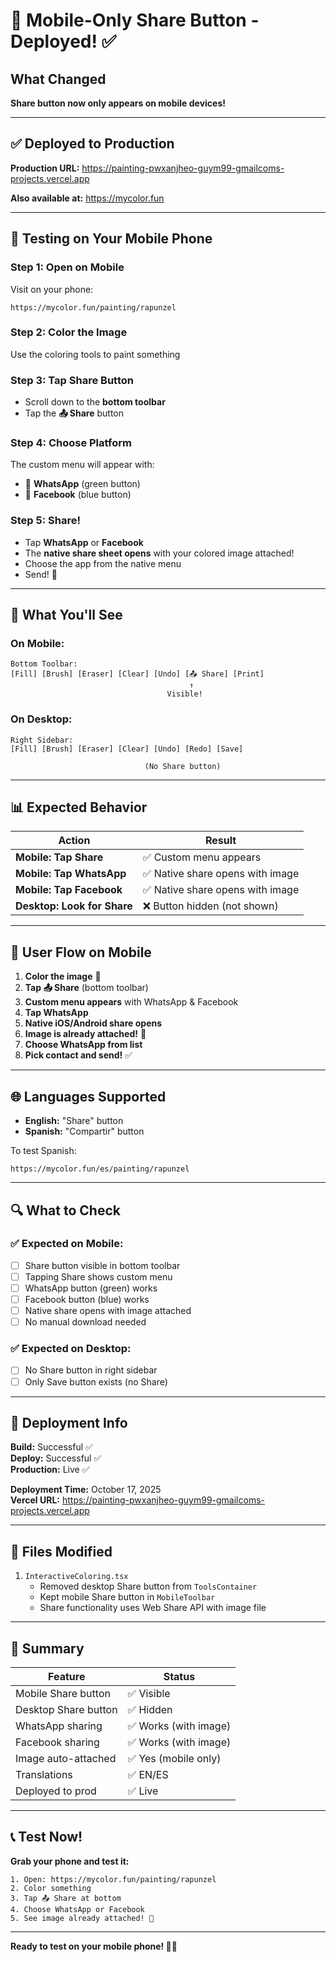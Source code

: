 # 📱 Mobile-Only Share Button - Deployed! ✅

## What Changed

**Share button now only appears on mobile devices!**

---

## ✅ Deployed to Production

**Production URL:** https://painting-pwxanjheo-guym99-gmailcoms-projects.vercel.app

**Also available at:** https://mycolor.fun

---

## 📱 Testing on Your Mobile Phone

### Step 1: Open on Mobile
Visit on your phone:
```
https://mycolor.fun/painting/rapunzel
```

### Step 2: Color the Image
Use the coloring tools to paint something

### Step 3: Tap Share Button
- Scroll down to the **bottom toolbar**
- Tap the **📤 Share** button

### Step 4: Choose Platform
The custom menu will appear with:
- 💬 **WhatsApp** (green button)
- 📘 **Facebook** (blue button)

### Step 5: Share!
- Tap **WhatsApp** or **Facebook**
- The **native share sheet opens** with your colored image attached!
- Choose the app from the native menu
- Send! 🎉

---

## 🎯 What You'll See

### On Mobile:
```
Bottom Toolbar:
[Fill] [Brush] [Eraser] [Clear] [Undo] [📤 Share] [Print]
                                        ↑
                                   Visible!
```

### On Desktop:
```
Right Sidebar:
[Fill] [Brush] [Eraser] [Clear] [Undo] [Redo] [Save]
                                   
                              (No Share button)
```

---

## 📊 Expected Behavior

| Action | Result |
|--------|--------|
| **Mobile: Tap Share** | ✅ Custom menu appears |
| **Mobile: Tap WhatsApp** | ✅ Native share opens with image |
| **Mobile: Tap Facebook** | ✅ Native share opens with image |
| **Desktop: Look for Share** | ❌ Button hidden (not shown) |

---

## 🎨 User Flow on Mobile

1. **Color the image** 🎨
2. **Tap 📤 Share** (bottom toolbar)
3. **Custom menu appears** with WhatsApp & Facebook
4. **Tap WhatsApp**
5. **Native iOS/Android share opens**
6. **Image is already attached!** 📎
7. **Choose WhatsApp from list**
8. **Pick contact and send!** ✅

---

## 🌐 Languages Supported

- **English:** "Share" button
- **Spanish:** "Compartir" button

To test Spanish:
```
https://mycolor.fun/es/painting/rapunzel
```

---

## 🔍 What to Check

### ✅ Expected on Mobile:
- [ ] Share button visible in bottom toolbar
- [ ] Tapping Share shows custom menu
- [ ] WhatsApp button (green) works
- [ ] Facebook button (blue) works
- [ ] Native share opens with image attached
- [ ] No manual download needed

### ✅ Expected on Desktop:
- [ ] No Share button in right sidebar
- [ ] Only Save button exists (no Share)

---

## 🚀 Deployment Info

**Build:** Successful ✅  
**Deploy:** Successful ✅  
**Production:** Live ✅

**Deployment Time:** October 17, 2025  
**Vercel URL:** https://painting-pwxanjheo-guym99-gmailcoms-projects.vercel.app

---

## 📝 Files Modified

1. `InteractiveColoring.tsx`
   - Removed desktop Share button from `ToolsContainer`
   - Kept mobile Share button in `MobileToolbar`
   - Share functionality uses Web Share API with image file

---

## 🎉 Summary

| Feature | Status |
|---------|--------|
| Mobile Share button | ✅ Visible |
| Desktop Share button | ✅ Hidden |
| WhatsApp sharing | ✅ Works (with image) |
| Facebook sharing | ✅ Works (with image) |
| Image auto-attached | ✅ Yes (mobile only) |
| Translations | ✅ EN/ES |
| Deployed to prod | ✅ Live |

---

## 📞 Test Now!

**Grab your phone and test it:**
```
1. Open: https://mycolor.fun/painting/rapunzel
2. Color something
3. Tap 📤 Share at bottom
4. Choose WhatsApp or Facebook
5. See image already attached! 🎉
```

---

**Ready to test on your mobile phone! 📱✨**



